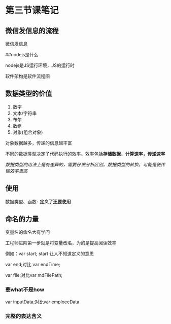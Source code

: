 # 第三节课笔记

## 微信发信息的流程

微信发信息

##nodejs是什么

nodejs是JS运行环境，JS的运行时

软件架构是软件流程图

## 数据类型的价值

1. 数字
2. 文本/字符串
3. 布尔
4. 数组
5. 对象(组合对象)

对象数据越多，传递的信息越丰富

不同的数据类型决定了代码执行的效率。效率包括**存储数据，计算速率，传递速率**

*数据类型的用法上是有差异的，需要仔细分析区别。数据类型的转换，可能是使传输效率更高*

## 使用

数据类型、函数- **定义了还要使用**

## 命名的力量

变量名的命名大有学问

工程师进阶第一步就是将变量改名，为的是提高阅读效率

例如：var start;  start 让人不知道定义的意思

var end;对比 var endTime;

var file;对比var mdFilePath;

### 要what不是how

var inputData;对比var emploeeData

### 完整的表达含义






